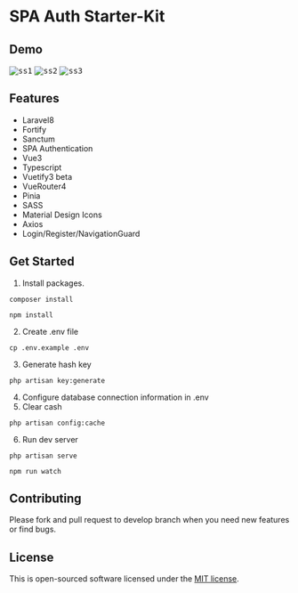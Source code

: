 # SPA Auth Starter-Kit

## Demo

<kbd>![ss1](https://user-images.githubusercontent.com/51684013/200160951-edd7716a-5f97-46bb-8cf2-f9ba49a6fa89.png)</kbd>
<kbd>![ss2](https://user-images.githubusercontent.com/51684013/200160961-bcbaed54-172f-47bc-844c-86778f6810f2.png)</kbd>
<kbd>![ss3](https://user-images.githubusercontent.com/51684013/200160964-38ceb628-60a1-4e95-a3d9-015128526109.png)</kbd>



## Features
- Laravel8
- Fortify
- Sanctum
- SPA Authentication
- Vue3
- Typescript
- Vuetify3 beta
- VueRouter4
- Pinia
- SASS
- Material Design Icons
- Axios
- Login/Register/NavigationGuard


## Get Started
1. Install packages.
```
composer install
```
```
npm install
```
2. Create .env file
```
cp .env.example .env
```
3. Generate hash key
```
php artisan key:generate
```
4. Configure database connection information in .env
5. Clear cash
```
php artisan config:cache
```
6. Run dev server
```
php artisan serve
```
```
npm run watch
```

## Contributing

Please fork and pull request to develop branch when you need new features or find bugs.

## License

This is open-sourced software licensed under the [MIT license](https://opensource.org/licenses/MIT).
